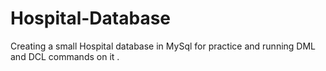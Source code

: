 # Hospital-Database
Creating a small Hospital database in MySql for practice and running DML and DCL commands on it .
